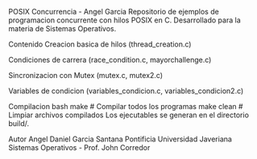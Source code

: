 POSIX Concurrencia - Angel Garcia
Repositorio de ejemplos de programacion concurrente con hilos POSIX en C. Desarrollado para la materia de Sistemas Operativos.

Contenido
Creacion basica de hilos (thread_creation.c)

Condiciones de carrera (race_condition.c, mayorchallenge.c)

Sincronizacion con Mutex (mutex.c, mutex2.c)

Variables de condicion (variables_condicion.c, variables_condicion2.c)

Compilacion
bash
make          # Compilar todos los programas
make clean    # Limpiar archivos compilados
Los ejecutables se generan en el directorio build/.

Autor
Angel Daniel Garcia Santana
Pontificia Universidad Javeriana
Sistemas Operativos - Prof. John Corredor

